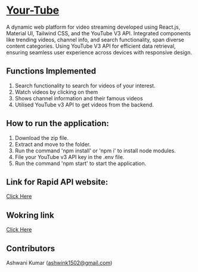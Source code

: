 # [Your-Tube](https://your-tube-on-the-go.netlify.app/)

A dynamic web platform for video streaming developed using React.js, Material UI, Tailwind CSS, and the YouTube V3 API. Integrated components like trending videos, channel info, and search functionality, span diverse content categories. Using YouTube V3 API for efficient data retrieval, ensuring seamless user experience across devices with responsive design.

## Functions Implemented
1. Search functionality to search for videos of your interest.
2. Watch videos by clicking on them
3. Shows channel information and their famous videos
4. Utilised YouTube v3 API to get videos from the backend.

## How to run the application:
1. Download the zip file.
2. Extract and move to the folder.
3. Run the command 'npm install' or 'npm i' to install node modules.
4. File your YouTube v3 API key in the .env file.
5. Run the command 'npm start' to start the application.

## Link for Rapid API website:
[Click Here](https://rapidapi.com/ytdlfree/api/youtube-v31/)

## Wokring link
[Click Here](https://yourtube-onthego.netlify.app/)

## Contributors
Ashwani Kumar (ashwink1502@gmail.com)
